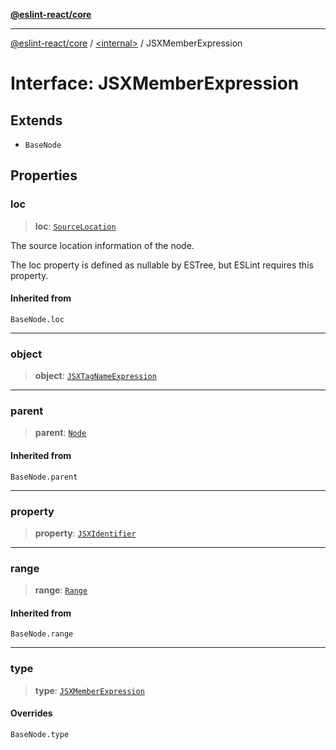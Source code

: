 [**@eslint-react/core**](../../README.md)

***

[@eslint-react/core](../../README.md) / [\<internal\>](../README.md) / JSXMemberExpression

# Interface: JSXMemberExpression

## Extends

- `BaseNode`

## Properties

### loc

> **loc**: [`SourceLocation`](SourceLocation.md)

The source location information of the node.

The loc property is defined as nullable by ESTree, but ESLint requires this property.

#### Inherited from

`BaseNode.loc`

***

### object

> **object**: [`JSXTagNameExpression`](../type-aliases/JSXTagNameExpression-1.md)

***

### parent

> **parent**: [`Node`](../type-aliases/Node.md)

#### Inherited from

`BaseNode.parent`

***

### property

> **property**: [`JSXIdentifier`](JSXIdentifier.md)

***

### range

> **range**: [`Range`](../type-aliases/Range.md)

#### Inherited from

`BaseNode.range`

***

### type

> **type**: [`JSXMemberExpression`](../README.md#jsxmemberexpression)

#### Overrides

`BaseNode.type`
